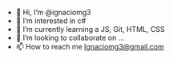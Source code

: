- 👋 Hi, I’m @ignaciomg3
- 👀 I’m interested in  c#
- 🌱 I’m currently learning a JS, Git, HTML, CSS
- 💞️ I’m looking to collaborate on ...
- 📫 How to reach me Ignaciomg3@gmail.com

<!---
ignaciomg3/ignaciomg3 is a ✨ special ✨ repository because its `README.md` (this file) appears on your GitHub profile.
You can click the Preview link to take a look at your changes.
--->
